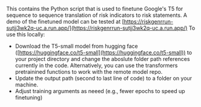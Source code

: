 This contains the Python script that is used to finetune Google's T5 for sequence to sequence translation of risk indicators to risk statements. A demo of the finetuned model can be tested at [https://riskgenrrun-sutjj3wk2q-uc.a.run.app/](https://riskgenrrun-sutjj3wk2q-uc.a.run.app/)
To use this locally:
* Download the T5-small model from hugging face ([https://huggingface.co/t5-small](https://huggingface.co/t5-small)) to your project directory and change the aboslute folder path references currently in the code. Alternatively, you can use the transformers pretrainined functions to work with the remote model repo. 
* Update the output path (second to last line of code) to a folder on your machine.
* Adjust training arguments as neeed (e.g., fewer epochs to speed up finetuning)
